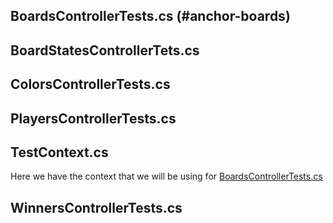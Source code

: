 ## BoardsControllerTests.cs (#anchor-boards)








## BoardStatesControllerTets.cs
## ColorsControllerTests.cs
## PlayersControllerTests.cs
## TestContext.cs
Here we have the context that we will be using for [BoardsControllerTests.cs](#anchor-boards)
## WinnersControllerTests.cs
